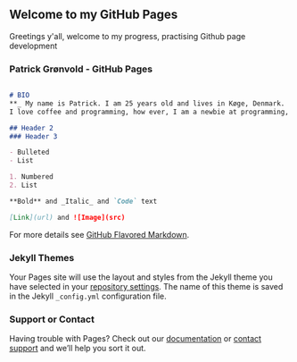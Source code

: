 ## Welcome to my GitHub Pages

Greetings y'all, welcome to my progress, practising Github page development

### Patrick Grønvold - GitHub Pages

```markdown

# BIO 
**_ My name is Patrick. I am 25 years old and lives in Køge, Denmark.
I love coffee and programming, how ever, I am a newbie at programming, PRO at drinking coffee :bowtie: :trollface: _**.

## Header 2
### Header 3

- Bulleted
- List

1. Numbered
2. List

**Bold** and _Italic_ and `Code` text

[Link](url) and ![Image](src)
```

For more details see [GitHub Flavored Markdown](https://guides.github.com/features/mastering-markdown/).

### Jekyll Themes

Your Pages site will use the layout and styles from the Jekyll theme you have selected in your [repository settings](https://github.com/patrickmylius/patrickmylius.github.io/settings). The name of this theme is saved in the Jekyll `_config.yml` configuration file.

### Support or Contact

Having trouble with Pages? Check out our [documentation](https://help.github.com/categories/github-pages-basics/) or [contact support](https://github.com/contact) and we’ll help you sort it out.
